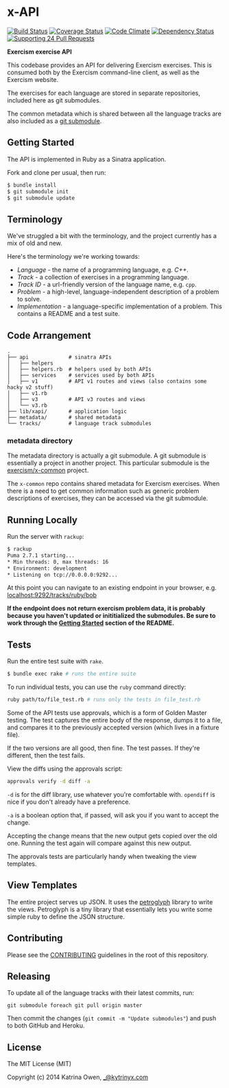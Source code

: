 # x-API

[![Build Status](https://travis-ci.org/exercism/x-api.png?branch=master)](https://travis-ci.org/exercism/x-api)
[![Coverage Status](https://coveralls.io/repos/exercism/x-api/badge.png)](https://coveralls.io/r/exercism/x-api)
[![Code Climate](https://codeclimate.com/github/exercism/x-api.png)](https://codeclimate.com/github/exercism/x-api)
[![Dependency Status](https://gemnasium.com/exercism/x-api.png)](https://gemnasium.com/exercism/x-api)
[![Supporting 24 Pull Requests](https://img.shields.io/badge/Supporting-24%20Pull%20Requests-red.svg?style=flat)](http://24pullrequests.com)

**Exercism exercise API**

This codebase provides an API for delivering Exercism
exercises. This is consumed both by the Exercism command-line client,
as well as the Exercism website.

The exercises for each language are stored in separate repositories, included
here as git submodules.

The common metadata which is shared between all the language tracks are also
included as a [git submodule](https://git-scm.com/book/en/v2/Git-Tools-Submodules).

## Getting Started

The API is implemented in Ruby as a Sinatra application.

Fork and clone per usual, then run:

```bash
$ bundle install
$ git submodule init
$ git submodule update
```

## Terminology

We've struggled a bit with the terminology, and the project currently has a mix of
old and new.

Here's the terminology we're working towards:

* _Language_ - the name of a programming language, e.g. _C++_.
* _Track_ - a collection of exercises in a programming language.
* _Track ID_ - a url-friendly version of the language name, e.g. `cpp`.
* _Problem_ - a high-level, language-independent description of a problem to solve.
* _Implementation_ - a language-specific implementation of a problem. This contains a README and a test suite.

## Code Arrangement

```
.
├── api             # sinatra APIs
│   ├── helpers
│   ├── helpers.rb  # helpers used by both APIs
│   ├── services    # services used by both APIs
│   ├── v1          # API v1 routes and views (also contains some hacky v2 stuff)
│   ├── v1.rb
│   ├── v3          # API v3 routes and views
│   └── v3.rb
├── lib/xapi/       # application logic
├── metadata/       # shared metadata
└── tracks/         # language track submodules
```

### metadata directory

The metadata directory is actually a git submodule. A git submodule is essentially a project in another project. This particular submodule is the [exercism/x-common](https://github.com/exercism/x-common) project.

The `x-common` repo contains shared metadata for Exercism exercises. When there is a need to get common information such as generic problem descriptions of exercises, they can be accessed via the git submodule.

## Running Locally

Run the server with `rackup`:

```bash
$ rackup
Puma 2.7.1 starting...
* Min threads: 0, max threads: 16
* Environment: development
* Listening on tcp://0.0.0.0:9292...
```

At this point you can navigate to an existing endpoint in your browser, e.g.
[localhost:9292/tracks/ruby/bob](http://localhost:9292/tracks/ruby/bob)

**If the endpoint does not return exercism problem data, it is probably because
you haven't updated or inititialized the submodules. Be sure to work through the
[Getting Started](https://github.com/exercism/x-api/blob/master/README.md#getting-started)
section of the README.**

## Tests

Run the entire test suite with `rake`.

```bash
$ bundle exec rake # runs the entire suite
```

To run individual tests, you can use the `ruby` command directly:

```bash
ruby path/to/file_test.rb # runs only the tests in file_test.rb
```

Some of the API tests use approvals, which is a form of Golden Master testing.
The test captures the entire body of the response, dumps it to a file, and compares
it to the previously accepted version (which lives in a fixture file).

If the two versions are all good, then fine. The test passes. If they're different,
then the test fails.

View the diffs using the approvals script:

```bash
approvals verify -d diff -a
```

`-d` is for the diff library, use whatever you're comfortable with.
`opendiff` is nice if you don't already have a preference.

`-a` is a boolean option that, if passed, will ask you if you want to accept the change.

Accepting the change means that the new output gets copied over the old one. Running the
test again will compare against this new output.

The approvals tests are particularly handy when tweaking the view templates.

## View Templates

The entire project serves up JSON. It uses the [petroglyph](https://github.com/kytrinyx/petroglyph)
library to write the views. Petroglyph is a tiny library that essentially lets you write some simple
ruby to define the JSON structure.

## Contributing

Please see the [CONTRIBUTING](CONTRIBUTING.md) guidelines in the root of this repository.

## Releasing

To update all of the language tracks with their latest commits, run:

```
git submodule foreach git pull origin master
```

Then commit the changes (`git commit -m "Update submodules"`) and push to both GitHub and Heroku.

## License

The MIT License (MIT)

Copyright (c) 2014 Katrina Owen, _@kytrinyx.com
